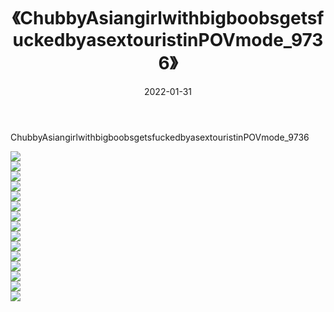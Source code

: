 ﻿---
layout: post
title:  《ChubbyAsiangirlwithbigboobsgetsfuckedbyasextouristinPOVmode_9736》
date:   2022-01-31
img: http://imgx.orgx.ga/漏D/巨乳/2022/ChubbyAsiangirlwithbigboobsgetsfuckedbyasextouristinPOVmode_9736/000.jpg
categories: [美女, 清纯, 唯美]
---

ChubbyAsiangirlwithbigboobsgetsfuckedbyasextouristinPOVmode_9736

  ![](http://imgx.orgx.ga/漏D/巨乳/2022/ChubbyAsiangirlwithbigboobsgetsfuckedbyasextouristinPOVmode_9736/001.jpg) <br> ![](http://imgx.orgx.ga/漏D/巨乳/2022/ChubbyAsiangirlwithbigboobsgetsfuckedbyasextouristinPOVmode_9736/002.jpg) <br> ![](http://imgx.orgx.ga/漏D/巨乳/2022/ChubbyAsiangirlwithbigboobsgetsfuckedbyasextouristinPOVmode_9736/003.jpg) <br> ![](http://imgx.orgx.ga/漏D/巨乳/2022/ChubbyAsiangirlwithbigboobsgetsfuckedbyasextouristinPOVmode_9736/004.jpg) <br> ![](http://imgx.orgx.ga/漏D/巨乳/2022/ChubbyAsiangirlwithbigboobsgetsfuckedbyasextouristinPOVmode_9736/005.jpg) <br> ![](http://imgx.orgx.ga/漏D/巨乳/2022/ChubbyAsiangirlwithbigboobsgetsfuckedbyasextouristinPOVmode_9736/006.jpg) <br> ![](http://imgx.orgx.ga/漏D/巨乳/2022/ChubbyAsiangirlwithbigboobsgetsfuckedbyasextouristinPOVmode_9736/007.jpg) <br> ![](http://imgx.orgx.ga/漏D/巨乳/2022/ChubbyAsiangirlwithbigboobsgetsfuckedbyasextouristinPOVmode_9736/008.jpg) <br> ![](http://imgx.orgx.ga/漏D/巨乳/2022/ChubbyAsiangirlwithbigboobsgetsfuckedbyasextouristinPOVmode_9736/009.jpg) <br> ![](http://imgx.orgx.ga/漏D/巨乳/2022/ChubbyAsiangirlwithbigboobsgetsfuckedbyasextouristinPOVmode_9736/010.jpg) <br> ![](http://imgx.orgx.ga/漏D/巨乳/2022/ChubbyAsiangirlwithbigboobsgetsfuckedbyasextouristinPOVmode_9736/011.jpg) <br> ![](http://imgx.orgx.ga/漏D/巨乳/2022/ChubbyAsiangirlwithbigboobsgetsfuckedbyasextouristinPOVmode_9736/012.jpg) <br> ![](http://imgx.orgx.ga/漏D/巨乳/2022/ChubbyAsiangirlwithbigboobsgetsfuckedbyasextouristinPOVmode_9736/013.jpg) <br> ![](http://imgx.orgx.ga/漏D/巨乳/2022/ChubbyAsiangirlwithbigboobsgetsfuckedbyasextouristinPOVmode_9736/014.jpg) <br> ![](http://imgx.orgx.ga/漏D/巨乳/2022/ChubbyAsiangirlwithbigboobsgetsfuckedbyasextouristinPOVmode_9736/015.jpg) <br>
